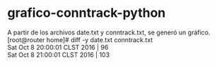 # grafico-conntrack-python
A partir de los archivos date.txt y conntrack.txt, se generó un gráfico.<br>
[root@router home]# diff -y date.txt conntrack.txt<br>
Sat Oct  8 20:00:01 CLST 2016				      |	96<br>
Sat Oct  8 21:00:01 CLST 2016				      |	103<br>

